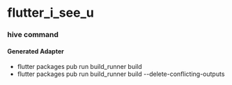 # flutter_i_see_u

### hive command
#### Generated Adapter
* flutter packages pub run build_runner build
* flutter packages pub run build_runner build --delete-conflicting-outputs
